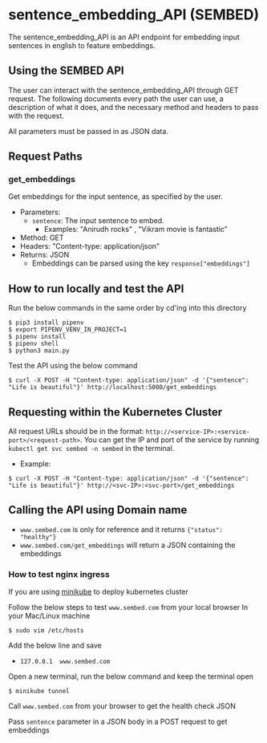 # sentence_embedding_API (SEMBED)
The sentence_embedding_API is an API endpoint for embedding input sentences in english to feature embeddings.

## Using the SEMBED API
The user can interact with the sentence_embedding_API through GET request. The following documents every path the user can use, a description of what it does, and the necessary method and headers to pass with the request.

All parameters must be passed in as JSON data.

## Request Paths

### get_embeddings
Get embeddings for the input sentence, as specified by the user.
- Parameters:
  - `sentence`: The input sentence to embed.
    -  Examples: "Anirudh rocks" , "Vikram movie is fantastic"
- Method: GET
- Headers: "Content-type: application/json"
- Returns: JSON
    - Embeddings can be parsed using the key `response["embeddings"]`

## How to run locally and test the API
Run the below commands in the same order by cd'ing into this directory
```shell
$ pip3 install pipenv
$ export PIPENV_VENV_IN_PROJECT=1
$ pipenv install
$ pipenv shell
$ python3 main.py
```
Test the API using the below command
```shell
$ curl -X POST -H "Content-type: application/json" -d '{"sentence": "Life is beautiful"}' http://localhost:5000/get_embeddings
```

## Requesting within the Kubernetes Cluster
All request URLs should be in the format: `http://<service-IP>:<service-port>/<request-path>`. You can get the IP and port of
the service by running `kubectl get svc sembed -n sembed` in the terminal.

- Example:
```shell
$ curl -X POST -H "Content-type: application/json" -d '{"sentence": "Life is beautiful"}' http://<svc-IP>:<svc-port>/get_embeddings
```
## Calling the API using Domain name
- `www.sembed.com` is only for reference and it returns `{"status": "healthy"}`
-  `www.sembed.com/get_embeddings` will return a JSON containing the embeddings

### How to test nginx ingress
If you are using [minikube](https://minikube.sigs.k8s.io/docs/start/) to deploy kubernetes cluster

Follow the below steps to test `www.sembed.com` from your local browser
In your Mac/Linux machine
```shell
$ sudo vim /etc/hosts
```
Add the below line and save
- `127.0.0.1  www.sembed.com`

Open a new terminal, run the below command and keep the terminal open
```shell
$ minikube tunnel
```
Call `www.sembed.com` from your browser to get the health check JSON

Pass `sentence` parameter in a JSON body in a POST request to get embeddings
